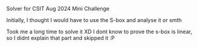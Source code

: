 Solver for CSIT Aug 2024 Mini Challenge

Initially, I thought I would have to use the S-box and analyse it or smth

Took me a long time to solve it XD
I dont know to prove the s-box is linear, so I didnt explain that part and skipped it :P
